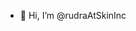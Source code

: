 - 👋 Hi, I’m @rudraAtSkinInc

<!---
rudraAtSkinInc/rudraAtSkinInc is a ✨ special ✨ repository because its `README.md` (this file) appears on your GitHub profile.
You can click the Preview link to take a look at your changes.
--->
